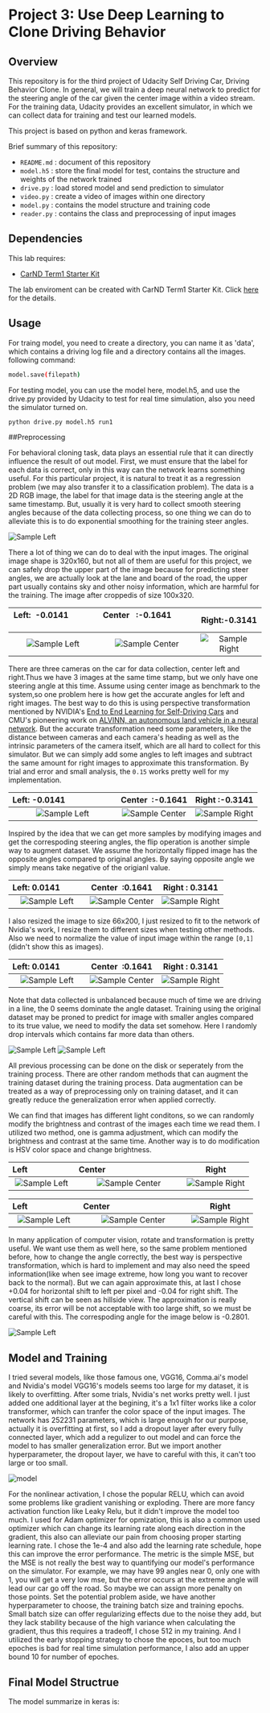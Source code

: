 # Project 3: Use Deep Learning to Clone Driving Behavior
Overview
-----
This repository is for the third project of Udacity Self Driving Car, Driving Behavior Clone. In general, we will train a deep neural network to predict for the steering angle of the car given the center image within a video stream. For the training data, Udacity provides an excellent simulator, in which we can collect data for training and test our learned models.

This project is based on python and keras framework. 

Brief summary of this repository:
* `README.md` : document of this repository
* `model.h5` : store the final model for test, contains the structure and weights of the network trained
* `drive.py` : load stored model and send prediction to simulator
* `video.py` : create a video of images within one directory
* `model.py` : contains the model structure and training code
* `reader.py`  : contains the class and preprocessing of input images


## Dependencies
This lab requires:

* [CarND Term1 Starter Kit](https://github.com/udacity/CarND-Term1-Starter-Kit)

The lab enviroment can be created with CarND Term1 Starter Kit. Click [here](https://github.com/udacity/CarND-Term1-Starter-Kit/blob/master/README.md) for the details.

## Usage
For traing model, you need to create a directory, you can name it as 'data', which contains a driving log file and a directory contains all the images.
following command:
```sh
model.save(filepath)
```

For testing model, you can use the model here, model.h5, and use the drive.py provided by Udacity to test for real time simulation, also you need the simulator turned on.
```sh
python drive.py model.h5 run1
```

##Preprocessing

For behavioral cloning task, data plays an essential rule that it can directly influence the result of out model. First, we must ensure that the label for each data is correct, only in this way can the network learns something useful. For this particular project, it is natural to treat it as a regression problem (we may also transfer it to a classification problem). The data is a 2D RGB image, the label for that image data is the steering angle at the same timestamp. But, usually it is very hard to collect smooth steering angles because of the data collecting process, so one thing we can do to alleviate this is to do exponential smoothing for the training steer angles.

![Sample Left](examples/angles.png)

There a lot of thing we can do to deal with the input images. The original image shape is 320x160, but not all of them are useful for this project, we can safely drop the upper part of the image because for predicting steer angles, we are actually look at the lane and board of the road, the upper part usually contains sky and other noisy information, which are harmful for the training. The image after croppedis of size 100x320.

Left:  -0.0141                            |  Center   :-0.1641                              |  Right:-0.3141
:-------------------------------------:|:-----------------------------------------:|:-------------------------------------:
![Sample Left](examples/left_origin.png) | ![Sample Center](examples/center_origin.png)|![Sample Right](examples/right_origin.png)

There are three cameras on the car for data collection, center left and right.Thus we have 3 images at the same time stamp, but we only have one steering angle at this time. Assume using center image as benchmark to the system,so one problem here is how get the accurate angles for left and right images. The best way to do this is using perspective transformation mentioned by NVIDIA's [End to End Learning for Self-Driving Cars](https://arxiv.org/pdf/1604.07316.pdf) and CMU's pioneering work on [
ALVINN, an autonomous land vehicle in a neural network](http://repository.cmu.edu/cgi/viewcontent.cgi?article=2874&context=compsci). But the accurate transformation need some parameters, like the distance between cameras and each camera's heading as well as the intrinsic parameters of the camera itself, which are all hard to collect for this simulator. But we can simply add some angles to left images and subtract the same amount for right images to approximate this transformation. By trial and error and small analysis, the `0.15` works pretty well for my implementation.

Left: -0.0141                       |  Center  :-0.1641 |  Right :-0.3141
:-------------------------------------:|:-----------------------------------------:|:-------------------------------------:
![Sample Left](examples/left_del.png) | ![Sample Center](examples/center_del.png)|![Sample Right](examples/right_del.png)

Inspired by the idea that we can get more samples by modifying images and get the correspoding steering angles, the flip operation is another simple way to augment dataset. We assume the horizontally flipped image has the opposite angles compared tp original angles. By saying opposite angle we simply means take negative of the origianl value.

Left: 0.0141            |  Center  :0.1641 |  Right : 0.3141
:-------------------------------------:|:-----------------------------------------:|:-------------------------------------:
![Sample Left](examples/left_del_flip.png) | ![Sample Center](examples/center_del_flip.png)|![Sample Right](examples/right_del_flip.png)

I also resized the image to size 66x200, I just resized to fit to the network of Nvidia's work, I resize them to different sizes when testing other methods. Also we need to normalize the value of input image within the range `[0,1]`(didn't show this as images).

Left: 0.0141            |  Center  :0.1641 |  Right : 0.3141
:-------------------------------------:|:-----------------------------------------:|:-------------------------------------:
![Sample Left](examples/left_resize.png) | ![Sample Center](examples/center_resize.png)|![Sample Right](examples/right_resize.png)

Note that data collected is unbalanced because much of time we are driving in a line, the 0 seems dominate the angle dataset. Training using the original dataset may be proned to predict for image with smaller angles compared to its true value, we need to modify the data set somehow. Here I randomly drop intervals which contains far more data than others.

![Sample Left](examples/origin_dist.png) ![Sample Left](examples/dist.png)

All previous processing can be done on the disk or seperately from the training process. There are other random methods that can augment the training dataset during the training process. Data augmentation can be treated as a way of preprocessing only on training dataset, and it can greatly reduce the generalization error when applied correctly.


We can find that images has different light conditons, so we can randomly modify the brightness and contrast of the images each time we read them. I utilized two method, one is gamma adjustment, which can modify the brightness and contrast at the same time. Another way is to do modification is HSV color space and change brightness. 

Left                      |  Center                                   |  Right
:-------------------------------------:|:-----------------------------------------:|:-------------------------------------:
![Sample Left](examples/left_gamma.png) | ![Sample Center](examples/cneter_gamma.png)|![Sample Right](examples/right_gamma.png)

Left                       |  Center                                   |  Right
:-------------------------------------:|:-----------------------------------------:|:-------------------------------------:
![Sample Left](examples/left_bright.png) | ![Sample Center](examples/center_bright.png)|![Sample Right](examples/right_bright.png)

In many application of computer vision, rotate and transformation is pretty useful. We want use them as well here, so the same problem mentioned before, how to change the angle correctly, the best way is perspective transformation, which is hard to implement and may also need the speed information(like when see image extreme, how long you want to recover back to the normal). But we can again approximate this, at last I chose +0.04 for horizontal shift to left per pixel and -0.04 for right shift. The vertical shift can be seen as hillside view. The approximation is really coarse, its error will be not acceptable with too large shift, so we must be careful with this. The correspoding angle for the image below is -0.2801.


![Sample Left](examples/augmented.png)

## Model and Training

I tried several models, like those famous one, VGG16, Comma.ai's model and Nvidia's model VGG16's models seems too large for my dataset, it is likely to overfitting. After some trials, Nvidia's net works pretty well. I just added one additional layer at the begining, it's a 1x1 filter works like a color transformer, which can tranfer the color space of the input images. The network has 252231 parameters, which is large enough for our purpose, actually it is overfitting at first, so I add a dropout layer after every fully connected layer, which add a regulizer to out model and can force the model to has smaller generalization error. But we import another hyperparameter, the dropout layer, we have to careful with this, it can't too large or too small.

![model](examples/model.png)

For the nonlinear activation, I chose the popular RELU, which can avoid some problems like gradient vanishing or exploding. There are more fancy activation function like Leaky Relu, but it didn't improve the model too much. I used for Adam optimizer for opmization, this is also a common used optimizer which can change its learning rate along each direction in the gradient, this also can alleviate our pain from choosing proper starting learning rate. I chose the 1e-4 and also add the learning rate schedule, hope this can improve the error performance. The metric is the simple MSE, but the MSE is not really the best way to quantifying our model's performance on the simulator. For example, we may have 99 angles near 0, only one with 1, you will get a very low mse, but the error occurs at the extreme angle will lead our car go off the road. So maybe we can assign more penalty on those points. Set the potential problem aside, we have another hyperparameter to choose, the training batch size and training epochs. Small batch size can offer regularizing effects due to the noise they add, but they lack stability because of the high variance when calculating the gradient, thus this requires a tradeoff, I chose 512 in my training. And I utilized the early stopping strategy to chose the epoces, but too much epoches is bad for real time simulation performance, I also add an upper bound 10 for number of epoches.

## Final Model Structrue

The model summarize in keras is:

